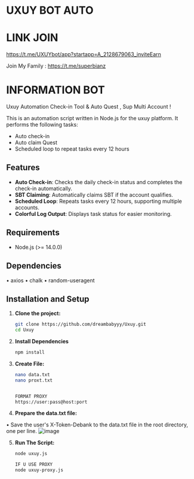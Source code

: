 # UXUY BOT AUTO 

# LINK JOIN
 https://t.me/UXUYbot/app?startapp=A_2128679063_inviteEarn

Join My Family : https://t.me/superbianz


# INFORMATION BOT

Uxuy Automation Check-in Tool & Auto Quest , Sup Multi Account !

This is an automation script written in Node.js for the uxuy platform. It performs the following tasks:

- Auto check-in
- Auto claim Quest
- Scheduled loop to repeat tasks every 12 hours

## Features

- **Auto Check-in**: Checks the daily check-in status and completes the check-in automatically.
- **SBT Claiming**: Automatically claims SBT if the account qualifies.
- **Scheduled Loop**: Repeats tasks every 12 hours, supporting multiple accounts.
- **Colorful Log Output**: Displays task status for easier monitoring.

## Requirements

- Node.js (>= 14.0.0)

## Dependencies
• axios
• chalk
• random-useragent

## Installation and Setup

1. **Clone the project:**

   ```bash
   git clone https://github.com/dreambabyyy/Uxuy.git
   cd Uxuy

2. **Install Dependencies**

   ```bash
   npm install

3. **Create File:**
   ```bash
   nano data.txt
   nano proxt.txt

   
   FORMAT PROXY
   https://user:pass@host:port


4. **Prepare the data.txt file:**
   
•  Save the user's X-Token-Debank to the data.txt file in the root directory, one per line.
  ![image](https://github.com/user-attachments/assets/100f74d4-bccf-40c7-b1dd-ccb080c6cc23)

5. **Run The Script:**
   ```bash
   node uxuy.js

   IF U USE PROXY 
   node uxuy-proxy.js
